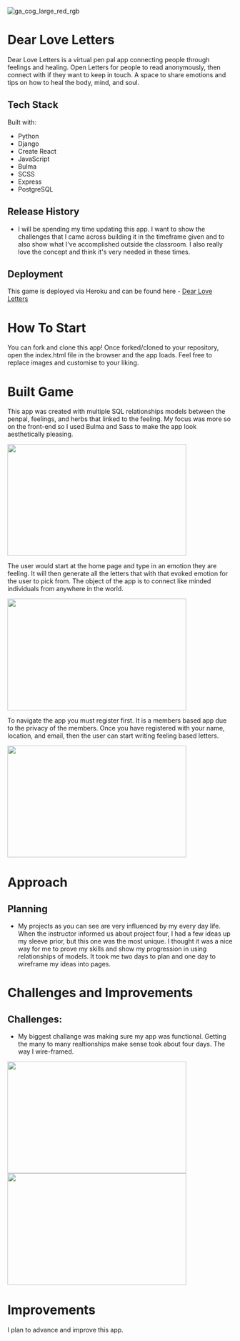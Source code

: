 ![ga_cog_large_red_rgb](https://cloud.githubusercontent.com/assets/40461/8183776/469f976e-1432-11e5-8199-6ac91363302b.png)




# Dear Love Letters

Dear Love Letters is a virtual pen pal app connecting people through feelings and healing. Open Letters for people to read anonymously, then connect with if they want to keep in touch. A space to share emotions and tips on how to heal the body, mind, and soul. 


## Tech Stack 

Built with:


* Python
* Django 
* Create React
* JavaScript 
* Bulma 
* SCSS 
* Express 
* PostgreSQL


## Release History

* I will be spending my time updating this app. I want to show the challenges that I came across building it in the timeframe given and to also show what I've accomplished outside the classroom. I also really love the concept and think it's very needed in these times. 


## Deployment

This game is deployed via Heroku and can be found here - [Dear Love Letters](https://dear-love-letters.herokuapp.com/)





# How To Start 

You can fork and clone this app! Once forked/cloned to your repository, open the index.html file in the browser and the app loads. Feel free to replace images and customise to your liking. 

# Built Game 
This app was created with multiple SQL relationships models between the penpal, feelings, and herbs that linked to the feeling. My focus was more so on the front-end so I used Bulma and Sass to make the app look aesthetically pleasing.

<img src="https://bit.ly/2V82AXf" width="400" height="250">


The user would start at the home page and type in an emotion they are feeling. It will then generate all the letters that with that evoked emotion for the user to pick from. The object of the app is to connect like minded individuals from anywhere in the world.

<img src="https://bit.ly/2JLGPXZ" width="400" height="250">


To navigate the app you must register first. It is a members based app due to the privacy of the members. Once you have registered with your name, location, and email, then the user can start writing feeling based letters.

<img src="https://bit.ly/3bVV6NZ" width="400" height="250">

# Approach 
## Planning 

* My projects as you can see are very influenced by my every day life. When the instructor informed us about project four, I had a few ideas up my sleeve prior, but this one was the most unique. I thought it was a nice way for me to prove my skills and show my progression in using relationships of models. It took me two days to plan and one day to wireframe my ideas into pages. 




# Challenges and Improvements
## Challenges:


* My biggest challange was making sure my app was functional. Getting the many to many realtionships  make sense took about four days. The way I wire-framed.

<img src="https://i.ibb.co/Gd5pJTv/Screenshot-2020-05-05-at-10-41-31.png" width="400" height="250">

<img src="https://i.ibb.co/rvd04fr/Screenshot-2020-05-05-at-11-08-18.png" width="400" height="250">






# Improvements 

I plan to advance and improve this app. 




